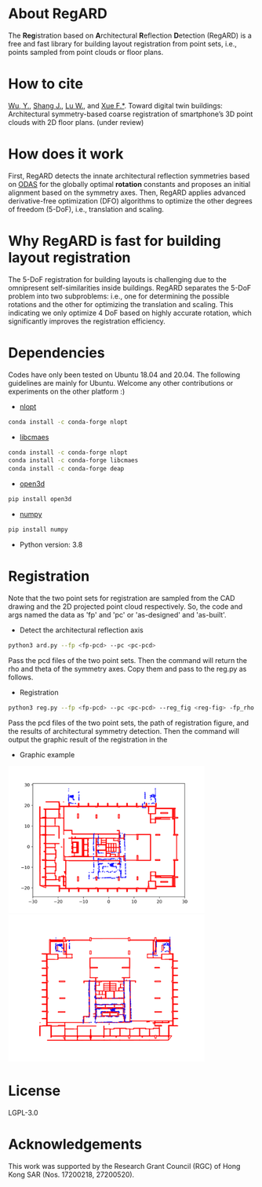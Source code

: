 # About RegARD

The **Reg**istration based on **A**rchitectural **R**eflection **D**etection (RegARD) is a free and fast library for building layout registration from point sets, i.e., points sampled from point clouds or floor plans.

# How to cite

[Wu, Y.](wuyijie@hku.hk), [Shang J.](jgshang@cug.edu.cn), [Lu W.](wilsonlu@hku.hk), and [Xue F.*](xuef@hku.hk). Toward digital twin buildings: Architectural symmetry-based coarse registration of smartphone’s 3D point clouds with 2D floor plans. (under review)

# How does it work

First, RegARD detects the innate architectural reflection symmetries based on [ODAS](//github.com/ffxue/odas) for the globally optimal **rotation** constants and proposes an initial alignment based on the symmetry axes. 
Then, RegARD applies advanced derivative-free optimization (DFO) algorithms to optimize the other degrees of freedom (5-DoF), i.e., translation and scaling. 

# Why RegARD is fast for building layout registration
The 5-DoF registration for building layouts is challenging due to the omnipresent self-similarities inside buildings. RegARD separates the 5-DoF problem into two subproblems: i.e., one for determining the possible rotations and the other for optimizing the translation and scaling. This indicating we only optimize 4 DoF based on highly accurate rotation, which significantly improves the registration efficiency. 

# Dependencies

Codes have only been tested on Ubuntu 18.04 and 20.04. The following guidelines are mainly for Ubuntu. 
Welcome any other contributions or experiments on the other platform :)

- [nlopt](//nlopt.readthedocs.io/) 
```sh
conda install -c conda-forge nlopt
```
- [libcmaes](//github.com/beniz/libcmaes)
```sh
conda install -c conda-forge nlopt
conda install -c conda-forge libcmaes
conda install -c conda-forge deap
```
- [open3d](//pypi.org/project/open3d/)
```sh
pip install open3d
```
- [numpy](//pypi.org/project/numpy/)
```sh
pip install numpy
```
- Python version: 3.8

# Registration

Note that the two point sets for registration are sampled from the CAD drawing and the 2D projected point cloud respectively. So, the code and args named the data as 'fp' and 'pc' or 'as-designed' and 'as-built'.

- Detect the architectural reflection axis
```sh
python3 ard.py --fp <fp-pcd> --pc <pc-pcd>
```
Pass the pcd files of the two point sets. Then the command will return the rho and theta of the symmetry axes. Copy them and pass to the reg.py as follows.

- Registration
```sh
python3 reg.py --fp <fp-pcd> --pc <pc-pcd> --reg_fig <reg-fig> -fp_rho <fp_rho> --fp_theta <fp_theta> --pc_rho <pc_rho> --pc_theta <pc_theta>
```
Pass the pcd files of the two point sets, the path of registration figure, and the results of architectural symmetry detection. Then the command will output the graphic result of the registration in the <reg-fig>
- Graphic example
<img src="./before.png" alt="Before registration" width="400"/>
<img src="./after.png" alt="After registration" width="400"/>


# License

LGPL-3.0

# Acknowledgements

This work was supported by the Research Grant Council (RGC) of Hong Kong SAR (Nos. 17200218, 27200520).
